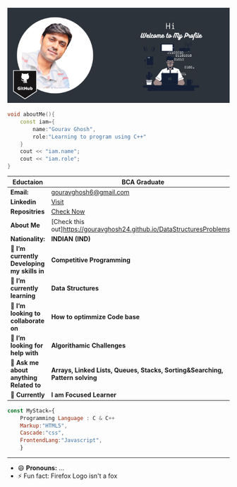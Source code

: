 ![Markdown Logo](https://github.com/gouravghosh24/gouravghosh24/blob/main/Media/GitHub.png) 

```C++
void aboutMe(){
    const iam={
        name:"Gourav Ghosh",
        role:"Learning to program using C++"
    }
    cout << "iam.name";
    cout << "iam.role";
}

```

| __Eductaion__ |__BCA Graduate__ |
|---------------|------------------------|
| __Email:__ | gouravghosh6@gmail.com|
| __Linkedin__ | [Visit](https://www.linkedin.com/in/gouravghosh24) |
| __Repositries__| [Check Now](https://gouravghosh24.github.io/JS_Practice-Projects/) |
| __About Me__ | [Check this out]https://gouravghosh24.github.io/DataStructuresProblems/) |
|__Nationality:__ | __INDIAN (IND)__ |
| 🔭 __I’m currently Developing my skills in__ | __Competitive Programming__|
| 🌱 __I’m currently learning__ | __Data Structures__ |
| 👯 __I’m looking to collaborate on__ | __How to optimmize Code base__|
| 🤔 __I’m looking for help with__ | __Algorithamic Challenges__ |
| 💬 __Ask me about anything Related to__ | __Arrays, Linked Lists, Queues, Stacks, Sorting&Searching, Pattern solving__ |
| 💼 __Currently__ |__I am Focused Learner__ |


```javascript
const MyStack={
    Programming Language : C & C++
    Markup:"HTML5",
    Cascade:"css",
    FrontendLang:"Javascript",
    }
```

______________________________________________________________________________________________________________________


- 😄 __Pronouns:__ ...
- ⚡ Fun fact: Firefox Logo isn't a fox

